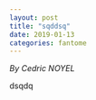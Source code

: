 ```yaml
---
layout: post
title: "sqddsq"
date: 2019-01-13
categories: fantome
---
```


*By Cedric NOYEL*

<html>
  <head>

  </head>
  <body>
    <p style="margin-top: 0">
      dsqdq
    </p>
  </body>
</html>
